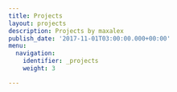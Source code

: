 ```yaml
---
title: Projects
layout: projects
description: Projects by maxalex
publish_date: '2017-11-01T03:00:00.000+00:00'
menu:
  navigation:
    identifier: _projects
    weight: 3

---
```

